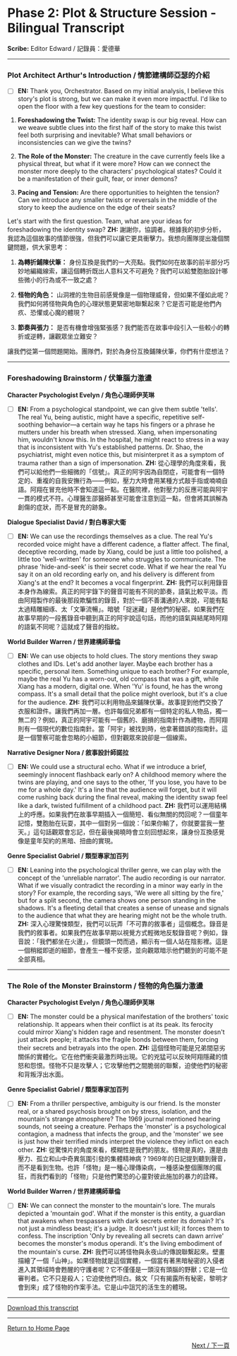 # Phase 2: Plot & Structure Session - Bilingual Transcript

**Scribe:** Editor Edward / 記錄員：愛德華

---

### Plot Architect Arthur's Introduction / 情節建構師亞瑟的介紹
- [ ] **EN:** Thank you, Orchestrator. Based on my initial analysis, I believe this story's plot is strong, but we can make it even more impactful. I'd like to open the floor with a few key questions for the team to consider:

1.  **Foreshadowing the Twist:** The identity swap is our big reveal. How can we weave subtle clues into the first half of the story to make this twist feel both surprising and inevitable? What small behaviors or inconsistencies can we give the twins?

2.  **The Role of the Monster:** The creature in the cave currently feels like a physical threat, but what if it were more? How can we connect the monster more deeply to the characters' psychological states? Could it be a manifestation of their guilt, fear, or inner demons?

3.  **Pacing and Tension:** Are there opportunities to heighten the tension? Can we introduce any smaller twists or reversals in the middle of the story to keep the audience on the edge of their seats?

Let's start with the first question. Team, what are your ideas for foreshadowing the identity swap?
      **ZH:** 謝謝你，協調者。根據我的初步分析，我認為這個故事的情節很強，但我們可以讓它更具衝擊力。我想向團隊提出幾個關鍵問題，供大家思考：

1.  **為轉折鋪陳伏筆：** 身份互換是我們的一大亮點。我們如何在故事的前半部分巧妙地編織線索，讓這個轉折既出人意料又不可避免？我們可以給雙胞胎設計哪些微小的行為或不一致之處？

2.  **怪物的角色：** 山洞裡的生物目前感覺像是一個物理威脅，但如果不僅如此呢？我們如何將怪物與角色的心理狀態更緊密地聯繫起來？它是否可能是他們內疚、恐懼或心魔的體現？

3.  **節奏與張力：** 是否有機會增強緊張感？我們能否在故事中段引入一些較小的轉折或逆轉，讓觀眾坐立難安？

讓我們從第一個問題開始。團隊們，對於為身份互換鋪陳伏筆，你們有什麼想法？

---

### Foreshadowing Brainstorm / 伏筆腦力激盪

**Character Psychologist Evelyn / 角色心理師伊芙琳**
- [ ] **EN:** From a psychological standpoint, we can give them subtle 'tells'. The real Yu, being autistic, might have a specific, repetitive self-soothing behavior—a certain way he taps his fingers or a phrase he mutters under his breath when stressed. Xiang, when impersonating him, wouldn't know this. In the hospital, he might react to stress in a way that is inconsistent with Yu's established patterns. Dr. Shao, the psychiatrist, might even notice this, but misinterpret it as a symptom of trauma rather than a sign of impersonation.
      **ZH:** 從心理學的角度來看，我們可以給他們一些細微的「信號」。真正的阿宇因為自閉症，可能會有一個特定的、重複的自我安撫行為——例如，壓力大時會用某種方式敲手指或喃喃自語。阿翔在冒充他時不會知道這一點。在醫院裡，他對壓力的反應可能與阿宇一貫的模式不符。心理醫生邵醫師甚至可能會注意到這一點，但會將其誤解為創傷的症狀，而不是冒充的跡象。

**Dialogue Specialist David / 對白專家大衛**
- [ ] **EN:** We can use the recordings themselves as a clue. The real Yu's recorded voice might have a different cadence, a flatter affect. The final, deceptive recording, made by Xiang, could be just a little too polished, a little too 'well-written' for someone who struggles to communicate. The phrase 'hide-and-seek' is their secret code. What if we hear the real Yu say it on an old recording early on, and his delivery is different from Xiang's at the end? It becomes a vocal fingerprint.
      **ZH:** 我們可以利用錄音本身作為線索。真正的阿宇錄下的聲音可能有不同的節奏，語氣比較平淡。而由阿翔製作的最後那段欺騙性的錄音，對於一個不善溝通的人來說，可能有點太過精雕細琢、太「文筆流暢」。暗號「捉迷藏」是他們的秘密。如果我們在故事早期的一段舊錄音中聽到真正的阿宇說這句話，而他的語氣與結尾時阿翔的語氣不同呢？這就成了聲音的指紋。

**World Builder Warren / 世界建構師華倫**
- [ ] **EN:** We can use objects to hold clues. The story mentions they swap clothes and IDs. Let's add another layer. Maybe each brother has a specific, personal item. Something unique to each brother? For example, maybe the real Yu has a worn-out, old compass that was a gift, while Xiang has a modern, digital one. When 'Yu' is found, he has the wrong compass. It's a small detail that the police might overlook, but it's a clue for the audience.
      **ZH:** 我們可以利用物品來鋪陳伏筆。故事提到他們交換了衣服和證件。讓我們再加一層。也許每個兄弟都有一個特定的私人物品，獨一無二的？例如，真正的阿宇可能有一個舊的、磨損的指南針作為禮物，而阿翔則有一個現代的數位指南針。當「阿宇」被找到時，他拿著錯誤的指南針。這是一個警察可能會忽略的小細節，但對觀眾來說卻是一個線索。

**Narrative Designer Nora / 敘事設計師諾拉**
- [ ] **EN:** We could use a structural echo. What if we introduce a brief, seemingly innocent flashback early on? A childhood memory where the twins are playing, and one says to the other, 'If you lose, you have to be me for a whole day.' It's a line that the audience will forget, but it will come rushing back during the final reveal, making the identity swap feel like a dark, twisted fulfillment of a childhood pact.
      **ZH:** 我們可以運用結構上的呼應。如果我們在故事早期插入一個簡短、看似無關的閃回呢？一個童年記憶，雙胞胎在玩耍，其中一個對另一個說：「如果你輸了，你就要當我一整天。」這句話觀眾會忘記，但在最後揭曉時會立刻回想起來，讓身份互換感覺像是童年契約的黑暗、扭曲的實現。

**Genre Specialist Gabriel / 類型專家加百列**
- [ ] **EN:** Leaning into the psychological thriller genre, we can play with the concept of the 'unreliable narrator'. The audio recording is our narrator. What if we visually contradict the recording in a minor way early in the story? For example, the recording says, 'We were all sitting by the fire,' but for a split second, the camera shows one person standing in the shadows. It's a fleeting detail that creates a sense of unease and signals to the audience that what they are hearing might not be the whole truth.
      **ZH:** 深入心理驚悚類型，我們可以玩弄「不可靠的敘事者」這個概念。錄音是我們的敘事者。如果我們在故事早期以視覺方式輕微地反駁錄音呢？例如，錄音說：「我們都坐在火邊」，但鏡頭一閃而過，顯示有一個人站在陰影裡。這是一個稍縱即逝的細節，會產生一種不安感，並向觀眾暗示他們聽到的可能不是全部真相。

---

### The Role of the Monster Brainstorm / 怪物的角色腦力激盪

**Character Psychologist Evelyn / 角色心理師伊芙琳**
- [ ] **EN:** The monster could be a physical manifestation of the brothers' toxic relationship. It appears when their conflict is at its peak. Its ferocity could mirror Xiang's hidden rage and resentment. The monster doesn't just attack people; it attacks the fragile bonds between them, forcing their secrets and betrayals into the open.
      **ZH:** 這個怪物可能是兄弟間惡劣關係的實體化。它在他們衝突最激烈時出現。它的兇猛可以反映阿翔隱藏的憤怒和怨恨。怪物不只是攻擊人；它攻擊他們之間脆弱的聯繫，迫使他們的秘密和背叛浮出水面。

**Genre Specialist Gabriel / 類型專家加百列**
- [ ] **EN:** From a thriller perspective, ambiguity is our friend. Is the monster real, or a shared psychosis brought on by stress, isolation, and the mountain's strange atmosphere? The 1969 journal mentioned hearing sounds, not seeing a creature. Perhaps the 'monster' is a psychological contagion, a madness that infects the group, and the 'monster' we see is just how their terrified minds interpret the violence they inflict on each other.
      **ZH:** 從驚悚片的角度來看，模糊性是我們的朋友。怪物是真的，還是由壓力、孤立和山中奇異氛圍引發的集體精神病？1969年的日記提到聽到聲音，而不是看到生物。也許「怪物」是一種心理傳染病，一種感染整個團隊的瘋狂，而我們看到的「怪物」只是他們驚恐的心靈對彼此施加的暴力的詮釋。

**World Builder Warren / 世界建構師華倫**
- [ ] **EN:** We can connect the monster to the mountain's lore. The murals depicted a 'mountain god'. What if the monster is this entity, a guardian that awakens when trespassers with dark secrets enter its domain? It's not just a mindless beast; it's a judge. It doesn't just kill; it forces them to confess. The inscription 'Only by revealing all secrets can dawn arrive' becomes the monster's modus operandi. It's the living embodiment of the mountain's curse.
      **ZH:** 我們可以將怪物與永夜山的傳說聯繫起來。壁畫描繪了一個「山神」。如果怪物就是這個實體，一個當有著黑暗秘密的入侵者進入其領域時會甦醒的守護者呢？它不僅僅是一頭沒有頭腦的野獸；它是一位審判者。它不只是殺人；它迫使他們坦白。銘文「只有揭露所有秘密，黎明才會到來」成了怪物的作案手法。它是山中詛咒的活生生的體現。

---
[Download this transcript](plot_and_structure_session_bilingual.md)

---

[Return to Home Page](../README.md)

<div style="text-align: right; margin-top: 20px;"><a href="phase_2_extended_plot_structure_bilingual.md">Next / 下一頁</a></div>